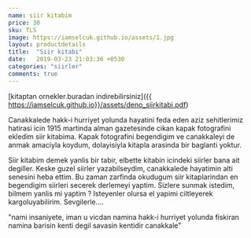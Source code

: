 ```yaml
---
name: siir kitabim
price: 30
sku: TLS
image: https://iamselcuk.github.io/assets/1.jpg
layout: productdetails
title:  "Siir kitabi"
date:   2019-03-23 21:03:36 +0530
categories: "siirler"
comments: true
---
```

 [kitaptan ornekler.buradan indirebilirsiniz]({{ https://iamselcuk.github.io}}/assets/deno_siirkitabi.pdf)

Canakkalede   hakk-i hurriyet yolunda hayatini feda eden aziz sehitlerimiz hatirasi icin 1915 martinda alman gazetesinde cikan kapak fotografini ekledim siir kitabima. Kapak fotografini begendigim ve  canakkaleyi de anmak amaciyla koydum, dolayisiyla kitapla arasinda  bir baglanti yoktur.




Siir kitabim demek yanlis bir tabir, elbette kitabin icindeki siirler bana ait degiller. Keske guzel siirler yazabilseydim, canakkalede  hayatimin alti senesini heba ettim. Bu  zaman zarfinda okudugum siir kitaplarindan en begendigim siirleri secerek  derlemeyi yaptim. Sizlere sunmak istedim, bilmem yanlis mi yaptim ? Isteyenler olursa el yapimi ciltleyerek kargoluyabilirim. Sevgilerle....

"nami insaniyete, iman u vicdan namina
hakk-i hurriyet yolunda fiskiran namina
barisin kenti degil savasin kentidir canakkale"
